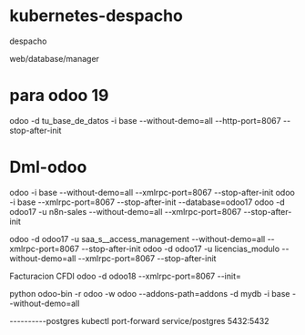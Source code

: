 # kubernetes-despacho
despacho


web/database/manager


# para odoo 19
odoo -d tu_base_de_datos -i base --without-demo=all --http-port=8067 --stop-after-init
# Dml-odoo

odoo -i base --without-demo=all --xmlrpc-port=8067 --stop-after-init
odoo -i base --xmlrpc-port=8067 --stop-after-init --database=odoo17
odoo -d odoo17 -u n8n-sales --without-demo=all --xmlrpc-port=8067 --stop-after-init

odoo -d odoo17 -u saa_s__access_management --without-demo=all --xmlrpc-port=8067 --stop-after-init
odoo -d odoo17 -u licencias_modulo --without-demo=all --xmlrpc-port=8067 --stop-after-init

Facturacion CFDI
odoo -d odoo18 --xmlrpc-port=8067 --init=


python odoo-bin -r odoo -w odoo --addons-path=addons -d mydb -i base --without-demo=all



----------postgres
kubectl port-forward service/postgres 5432:5432